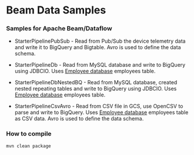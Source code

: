 Beam Data Samples 
==================

### Samples for Apache Beam/Dataflow 

- StarterPipelinePubSub - Read from Pub/Sub the device telemetry data and write it to BigQuery and Bigtable. Avro is used to define the data schema.


- StarterPipelineDb - Read from MySQL database and write to BigQuery using JDBCIO. Uses [Employee database](https://relational.fit.cvut.cz/dataset/Employee) employees table.


- StarterPipelineDbNestedBQ - Read from MySQL database, created nested repeating tables and write to BigQuery using JDBCIO. Uses [Employee database](https://relational.fit.cvut.cz/dataset/Employee) employees table. 


- StarterPipelineCsvAvro - Read from CSV file in GCS, use OpenCSV to parse and write to BigQuery. Uses [Employee database](https://relational.fit.cvut.cz/dataset/Employee) employees table as CSV data. Avro is used to define the data schema.

### How to compile
```bash
mvn clean package
```